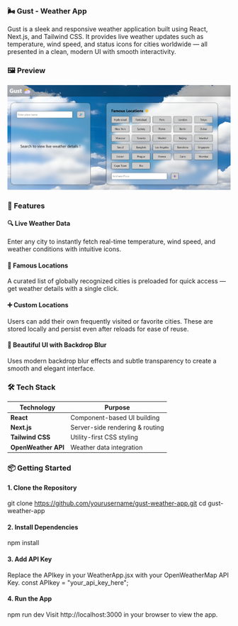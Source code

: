 ### 🌬️ Gust - Weather App

Gust is a sleek and responsive weather application built using React, Next.js, and Tailwind CSS. It provides live weather updates such as temperature, wind speed, and status icons for cities worldwide — all presented in a clean, modern UI with smooth interactivity.

### 🖼️ Preview

![App Preview](./public/preview.png)

### 🚀 Features

#### 🔍 Live Weather Data
Enter any city to instantly fetch real-time temperature, wind speed, and weather conditions with intuitive icons.

#### 🌟 Famous Locations
A curated list of globally recognized cities is preloaded for quick access — get weather details with a single click.

#### ➕ Custom Locations
Users can add their own frequently visited or favorite cities. These are stored locally and persist even after reloads for ease of reuse.

#### 🎨 Beautiful UI with Backdrop Blur
Uses modern backdrop blur effects and subtle transparency to create a smooth and elegant interface.

### 🛠️ Tech Stack

| Technology | Purpose |
| ------------------- | ------------------------------- |
| **React** | Component-based UI building |
| **Next.js** | Server-side rendering & routing |
| **Tailwind CSS** | Utility-first CSS styling |
| **OpenWeather API** | Weather data integration |


### 📦 Getting Started

#### 1. Clone the Repository
git clone https://github.com/yourusername/gust-weather-app.git
cd gust-weather-app

#### 2. Install Dependencies
npm install

#### 3. Add API Key
Replace the APIkey in your WeatherApp.jsx with your OpenWeatherMap API Key.
const APIkey = "your_api_key_here";

#### 4. Run the App
npm run dev
Visit http://localhost:3000 in your browser to view the app.
